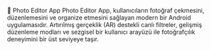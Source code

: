 📸 Photo Editor App
Photo Editor App, kullanıcıların fotoğraf çekmesini, düzenlemesini ve organize etmesini sağlayan modern bir Android uygulamasıdır. Artırılmış gerçeklik (AR) destekli canlı filtreler, gelişmiş düzenleme modları ve sezgisel bir kullanıcı arayüzü ile fotoğrafçılık deneyimini bir üst seviyeye taşır.

